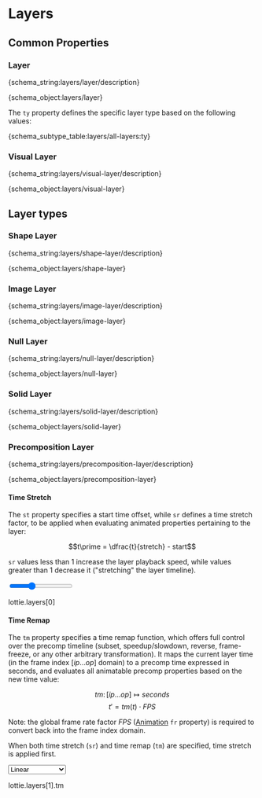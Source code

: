 # Layers

## Common Properties

<h3 id="layer">Layer</h3>

{schema_string:layers/layer/description}

{schema_object:layers/layer}

The `ty` property defines the specific layer type based on the following values:

{schema_subtype_table:layers/all-layers:ty}

<h3 id="visual-layer">Visual Layer</h3>

{schema_string:layers/visual-layer/description}

{schema_object:layers/visual-layer}

## Layer types


<h3 id="shape-layer">Shape Layer</h3>

{schema_string:layers/shape-layer/description}

{schema_object:layers/shape-layer}

<h3 id="image-layer">Image Layer</h3>

{schema_string:layers/image-layer/description}

{schema_object:layers/image-layer}

<h3 id="null-layer">Null Layer</h3>

{schema_string:layers/null-layer/description}

{schema_object:layers/null-layer}

<h3 id="solid-layer">Solid Layer</h3>

{schema_string:layers/solid-layer/description}

{schema_object:layers/solid-layer}

<h3 id="precomposition-layer">Precomposition Layer</h3>

{schema_string:layers/precomposition-layer/description}

{schema_object:layers/precomposition-layer}

<h4 id="precomposition-time-stretch">Time Stretch</h4>

The `st` property specifies a start time offset, while `sr` defines a time stretch factor,
to be applied when evaluating animated properties pertaining to the layer:

$$t\prime = \dfrac{t}{stretch} - start$$

`sr` values less than $1$ increase the layer playback speed, while values greater than $1$
decrease it ("stretching" the layer timeline).

<lottie-playground example="time_stretch.json">
    <title>Example</title>
    <form>
        <input type="range" min="0.5" max="2" value="1" step="0.01" title="Time Stretch"/>
    </form>
    <json>lottie.layers[0]</json>
    <script>
        var layer = lottie.layers[0];
        layer.sr =  Number(data["Time Stretch"]);
    </script>
</lottie-playground>

<h4 id="precomposition-time-remap">Time Remap</h4>

The `tm` property specifies a time remap function, which offers full control over the precomp
timeline (subset, speedup/slowdown, reverse, frame-freeze, or any other arbitrary transformation).
It maps the current layer time (in the frame index $[ip \ldots op]$ domain) to a precomp time expressed
in seconds, and evaluates all animatable precomp properties based on the new time value:

$$tm \colon \left[ip \ldots op\right] \mapsto seconds$$
$$t\prime = tm(t) \cdot FPS$$

Note: the global frame rate factor $FPS$ ([Animation](composition.md#Animation) `fr` property) is
required to convert back into the frame index domain.

When both time stretch (`sr`) and time remap (`tm`) are specified, time stretch is applied first.


<lottie-playground example="time_remap.json">
    <title>Example</title>
    <form>
        <select title="Time Remap">
            <option value="0">Linear</option>
            <option value="1">Easing 1</option>
            <option value="2">Easing 2</option>
            <option value="3">Easing-Reverse</option>
        </select>
    </form>
    <json>lottie.layers[1].tm</json>
    <script>
        const time_maps = [
            { 'a': 1, k: [
                { 't':   0, 's': [ 0], 'o': { 'x': [0], 'y': [0]}, 'i': { 'x': [1], 'y': [1] }},
                { 't': 600, 's': [10] }
            ]},
            { 'a': 1, k: [
                { 't':   0, 's': [ 0], 'o': { 'x': [0], 'y': [0.5]}, 'i': { 'x': [0.5], 'y': [1] }},
                { 't': 600, 's': [10] }
            ]},
            { 'a': 1, k: [
                { 't':   0, 's': [ 0], 'o': { 'x': [0], 'y': [0.5]}, 'i': { 'x': [1], 'y': [0.5] }},
                { 't': 600, 's': [10] }
            ]},
            { 'a': 1, k: [
                { 't':   0, 's': [ 0], 'o': { 'x': [0.2], 'y': [0]}, 'i': { 'x': [0.8], 'y': [1] }},
                { 't': 300, 's': [ 7], 'o': { 'x': [0.2], 'y': [0]}, 'i': { 'x': [0.8], 'y': [1] }},
                { 't': 600, 's': [ 0] }
            ]},
        ];
        const time_paths = [
            {
                'v': [[-250, 50], [250, -50]],
                'o': [[   0,  0], [  0,   0]],
                'i': [[   0,  0], [  0,   0]],
                'c': false
            }, {
                'v': [[-250,  50], [ 250, -50]],
                'o': [[   0, -50], [   0,   0]],
                'i': [[   0,   0], [-250,   0]],
                'c': false
            }, {
                'v': [[-250,  50], [250, -50]],
                'o': [[   0, -50], [  0,   0]],
                'i': [[   0,   0], [  0,  50]],
                'c': false
            }, {
                'v': [[-250, 50], [   0, -20], [ 250, 50]],
                'o': [[ 100,  0], [ 100,   0], [   0,  0]],
                'i': [[   0,  0], [-100,   0], [-100,  0]],
                'c': false
            },
        ];
        const sample_index = data["Time Remap"];
        const precomp_layer = lottie.layers[1];
        precomp_layer.tm = time_maps[sample_index];
        const time_shape = lottie.layers[0].shapes[1].it[0];
        time_shape.ks.k = time_paths[sample_index];
    </script>
</lottie-playground>
